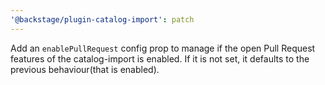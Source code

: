 ```yaml
---
'@backstage/plugin-catalog-import': patch
---
```


Add an `enablePullRequest` config prop to manage if the open Pull Request features of
the catalog-import is enabled. If it is not set, it defaults to the previous behaviour(that is enabled).
